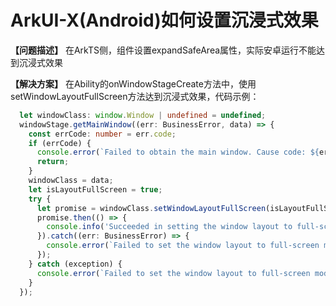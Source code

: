 # ArkUI-X(Android)如何设置沉浸式效果

**【问题描述】**
在ArkTS侧，组件设置expandSafeArea属性，实际安卓运行不能达到沉浸式效果

**【解决方案】**
在Ability的onWindowStageCreate方法中，使用setWindowLayoutFullScreen方法达到沉浸式效果，代码示例：

```typescript
  let windowClass: window.Window | undefined = undefined;
  windowStage.getMainWindow((err: BusinessError, data) => {
    const errCode: number = err.code;
    if (errCode) {
      console.error(`Failed to obtain the main window. Cause code: ${err.code}, message: ${err.message}`);
      return;
    }
    windowClass = data;
    let isLayoutFullScreen = true;
    try {
      let promise = windowClass.setWindowLayoutFullScreen(isLayoutFullScreen);
      promise.then(() => {
        console.info('Succeeded in setting the window layout to full-screen mode.');
      }).catch((err: BusinessError) => {
        console.error(`Failed to set the window layout to full-screen mode. Cause code: ${err.code}, message: ${err.message}`);
      });
    } catch (exception) {
      console.error(`Failed to set the window layout to full-screen mode. Cause code: ${exception.code}, message: ${exception.message}`);
    }
  });
```

